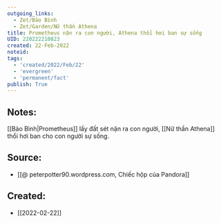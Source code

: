 ```yaml
---
outgoing_links:
  - Zet/Bảo Bình
  - Zet/Garden/Nữ thần Athena
title: Prometheus nặn ra con người, Athena thổi hơi ban sự sống
UID: 220222210823
created: 22-Feb-2022
noteid:
tags:
  - 'created/2022/Feb/22'
  - 'evergreen'
  - 'permanent/fact'
publish: True
---
```

## Notes:
[[Bảo Bình|Prometheus]] lấy đất sét nặn ra con người, [[Nữ thần Athena]] thổi hơi ban cho con người sự sống.

## Source:
- [[@ peterpotter90.wordpress.com, Chiếc hộp của Pandora]]





## Created:
- [[2022-02-22]]
